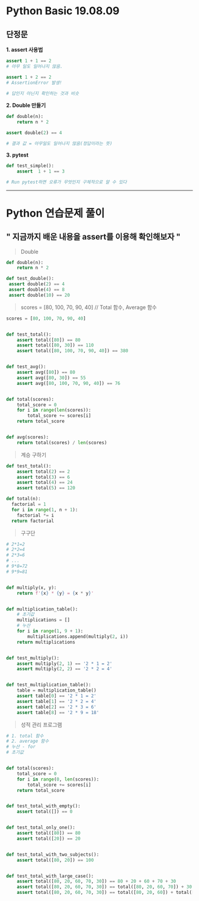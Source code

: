 # Python Basic 19.08.09

## 단정문

**1. assert 사용법**
```python
assert 1 + 1 == 2
# 아무 일도 일어나지 않음.

assert 1 + 2 == 2
# AssertionError 발생!

# 답인지 아닌지 확인하는 것과 비슷
```

**2. Double 만들기**
```python
def double(n):
    return n * 2

assert double(2) == 4

# 결과 값 = 아무일도 일어나지 않음(정답이라는 뜻)
```
**3. pytest**
```python
def test_simple():
    assert  1 + 1 == 3

# Run pytest하면 오류가 무엇인지 구체적으로 알 수 있다
```


-----------------------------------------------------------------
# Python 연습문제 풀이
## " 지금까지 배운 내용을 assert를 이용해 확인해보자 "
> Double
```python
def double(n):
    return n * 2

def test_double():
 assert double(2) == 4
 assert double(4) == 8
 assert double(10) == 20
```
> scores = [80, 100, 70, 90, 40] // Total 함수, Average 함수
```python
scores = [80, 100, 70, 90, 40]


def test_total():
    assert total([80]) == 80
    assert total([80, 30]) == 110
    assert total([80, 100, 70, 90, 40]) == 380


def test_avg():
    assert avg([80]) == 80
    assert avg([80, 30]) == 55
    assert avg([80, 100, 70, 90, 40]) == 76


def total(scores):
    total_score = 0
    for i in range(len(scores)):
        total_score += scores[i]
    return total_score


def avg(scores):
    return total(scores) / len(scores)
```
> 계승 구하기
```python
def test_total():
    assert total(2) == 2
    assert total(3) == 6
    assert total(4) == 24
    assert total(5) == 120

def total(n):
  factorial = 1
  for i in range(1, n + 1):
    factorial *= i
  return factorial
```
> 구구단
```python
# 2*1=2
# 2*2=4
# 2*3=6
# ...
# 9*8=72
# 9*9=81


def multiply(x, y):
    return f'{x} * {y} = {x * y}'


def multiplication_table():
    # 초기값
    multiplications = []
    # 누산
    for i in range(1, 9 + 1):
        multiplications.append(multiply(2, i))
    return multiplications


def test_multiply():
    assert multiply(2, 1) == '2 * 1 = 2'
    assert multiply(2, 2) == '2 * 2 = 4'


def test_multiplication_table():
    table = multiplication_table()
    assert table[0] == '2 * 1 = 2'
    assert table[1] == '2 * 2 = 4'
    assert table[2] == '2 * 3 = 6'
    assert table[8] == '2 * 9 = 18'

```
> 성적 관리 프로그램
```python
# 1. total 함수
# 2. average 함수
# 누산 - for
# 초기값


def total(scores):
    total_score = 0
    for i in range(0, len(scores)):
        total_score += scores[i]
    return total_score


def test_total_with_empty():
    assert total([]) == 0


def test_total_only_one():
    assert total([80]) == 80
    assert total([20]) == 20


def test_total_with_two_subjects():
    assert total([80, 20]) == 100


def test_total_with_large_case():
    assert total([80, 20, 60, 70, 30]) == 80 + 20 + 60 + 70 + 30
    assert total([80, 20, 60, 70, 30]) == total([80, 20, 60, 70]) + 30
    assert total([80, 20, 60, 70, 30]) == total([80, 20, 60]) + total([70, 30])
```






